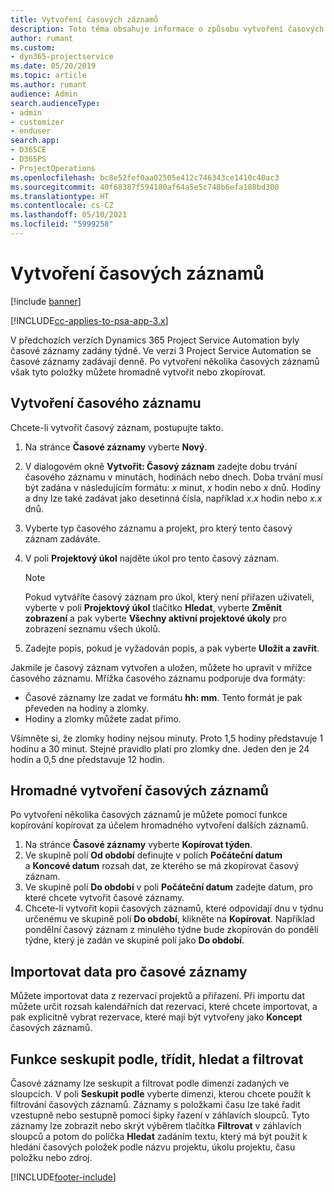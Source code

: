 ```yaml
---
title: Vytvoření časových záznamů
description: Toto téma obsahuje informace o způsobu vytvoření časových záznamů.
author: rumant
ms.custom:
- dyn365-projectservice
ms.date: 05/20/2019
ms.topic: article
ms.author: rumant
audience: Admin
search.audienceType:
- admin
- customizer
- enduser
search.app:
- D365CE
- D365PS
- ProjectOperations
ms.openlocfilehash: bc8e52fef0aa02505e412c746343ce1410c40ac3
ms.sourcegitcommit: 40f68387f594180af64a5e5c748b6efa188bd300
ms.translationtype: HT
ms.contentlocale: cs-CZ
ms.lasthandoff: 05/10/2021
ms.locfileid: "5999258"
---
```

# <a name="create-time-entries"></a>Vytvoření časových záznamů

[!include [banner](../includes/psa-now-project-operations.md)]

[!INCLUDE[cc-applies-to-psa-app-3.x](../includes/cc-applies-to-psa-app-3x.md)]

V předchozích verzích Dynamics 365 Project Service Automation byly časové záznamy zadány týdně. Ve verzi 3 Project Service Automation se časové záznamy zadávají denně. Po vytvoření několika časových záznamů však tyto položky můžete hromadně vytvořit nebo zkopírovat.

## <a name="create-a-time-entry"></a>Vytvoření časového záznamu

Chcete-li vytvořit časový záznam, postupujte takto.

1. Na stránce **Časové záznamy** vyberte **Nový**.
2. V dialogovém okně **Vytvořit: Časový záznam** zadejte dobu trvání časového záznamu v minutách, hodinách nebo dnech. Doba trvání musí být zadána v následujícím formátu: *x* minut, *x* hodin nebo *x* dnů. Hodiny a dny lze také zadávat jako desetinná čísla, například *x.x* hodin nebo *x.x* dnů.
3. Vyberte typ časového záznamu a projekt, pro který tento časový záznam zadáváte.
4. V poli **Projektový úkol** najděte úkol pro tento časový záznam.

    > [!NOTE]
    > Pokud vytváříte časový záznam pro úkol, který není přiřazen uživateli, vyberte v poli **Projektový úkol** tlačítko **Hledat**, vyberte **Změnit zobrazení** a pak vyberte **Všechny aktivní projektové úkoly** pro zobrazení seznamu všech úkolů.

5. Zadejte popis, pokud je vyžadován popis, a pak vyberte **Uložit a zavřít**.

Jakmile je časový záznam vytvořen a uložen, můžete ho upravit v mřížce časového záznamu. Mřížka časového záznamu podporuje dva formáty:

- Časové záznamy lze zadat ve formátu **hh: mm**. Tento formát je pak převeden na hodiny a zlomky.
- Hodiny a zlomky můžete zadat přímo.

Všimněte si, že zlomky hodiny nejsou minuty. Proto 1,5 hodiny představuje 1 hodinu a 30 minut. Stejné pravidlo platí pro zlomky dne. Jeden den je 24 hodin a 0,5 dne představuje 12 hodin.

## <a name="bulk-create-time-entries"></a>Hromadné vytvoření časových záznamů

Po vytvoření několika časových záznamů je můžete pomocí funkce kopírování kopírovat za účelem hromadného vytvoření dalších záznamů.

1. Na stránce **Časové záznamy** vyberte **Kopírovat týden**.
2. Ve skupině polí **Od období** definujte v polích **Počáteční datum** a **Koncové datum** rozsah dat, ze kterého se má zkopírovat časový záznam.
3. Ve skupině polí **Do období** v poli **Počáteční datum** zadejte datum, pro které chcete vytvořit časové záznamy.
4. Chcete-li vytvořit kopii časových záznamů, které odpovídají dnu v týdnu určenému ve skupině polí **Do období**, klikněte na **Kopírovat**. Například pondělní časový záznam z minulého týdne bude zkopírován do pondělí týdne, který je zadán ve skupině polí jako **Do období**.

## <a name="import-data-for-time-entries"></a>Importovat data pro časové záznamy

Můžete importovat data z rezervací projektů a přiřazení. Při importu dat můžete určit rozsah kalendářních dat rezervací, které chcete importovat, a pak explicitně vybrat rezervace, které mají být vytvořeny jako **Koncept** časových záznamů.

## <a name="group-by-sort-search-and-filter-capabilities"></a>Funkce seskupit podle, třídit, hledat a filtrovat

Časové záznamy lze seskupit a filtrovat podle dimenzí zadaných ve sloupcích. V poli **Seskupit podle** vyberte dimenzi, kterou chcete použít k filtrování časových záznamů. Záznamy s položkami času lze také řadit vzestupně nebo sestupně pomocí šipky řazení v záhlavích sloupců. Tyto záznamy lze zobrazit nebo skrýt výběrem tlačítka **Filtrovat** v záhlavích sloupců a potom do políčka **Hledat** zadáním textu, který má být použit k hledání časových položek podle názvu projektu, úkolu projektu, času položku nebo zdroj.


[!INCLUDE[footer-include](../includes/footer-banner.md)]